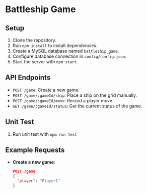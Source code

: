 # Battleship Game

## Setup
1. Clone the repository.
2. Run `npm install` to install dependencies.
3. Create a MySQL database named `battleship_game`.
4. Configure database connection in `config/config.json`.
6. Start the server with `npm start`.

## API Endpoints
- `POST /game`: Create a new game.
- `POST /game/:gameId/ship`: Place a ship on the grid manually.
- `POST /game/:gameId/move`: Record a player move.
- `GET /game/:gameId/status`: Get the current status of the game.

## Unit Test
1. Run unit test with `npm run test`

## Example Requests
- **Create a new game**:
  ```json
  POST /game
  {
    "player": "Player1"
  }
